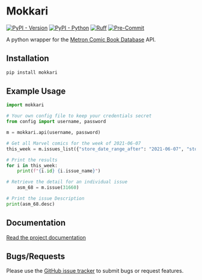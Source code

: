 # Mokkari

[![PyPI - Version](https://img.shields.io/pypi/v/mokkari.svg)](https://pypi.org/project/mokkari/)
[![PyPI - Python](https://img.shields.io/pypi/pyversions/mokkari.svg)](https://pypi.org/project/mokkari/)
[![Ruff](https://img.shields.io/badge/Linter-Ruff-informational)](https://github.com/charliermarsh/ruff)
[![Pre-Commit](https://img.shields.io/badge/Pre--Commit-Enabled-informational?logo=pre-commit)](https://github.com/pre-commit/pre-commit)

A python wrapper for the [Metron Comic Book Database](https://metron.cloud) API.

## Installation

```bash
pip install mokkari
```

## Example Usage

```python
import mokkari

# Your own config file to keep your credentials secret
from config import username, password

m = mokkari.api(username, password)

# Get all Marvel comics for the week of 2021-06-07
this_week = m.issues_list({"store_date_range_after": "2021-06-07", "store_date_range_before": "2021-06-13", "publisher_name": "marvel"})

# Print the results
for i in this_week:
    print(f"{i.id} {i.issue_name}")

# Retrieve the detail for an individual issue
    asm_68 = m.issue(31660)

# Print the issue Description
print(asm_68.desc)
```

## Documentation

[Read the project documentation](https://mokkari.readthedocs.io/en/stable/?badge=latest)

## Bugs/Requests

Please use the
[GitHub issue tracker](https://github.com/Metron-Project/mokkari/issues) to
submit bugs or request features.
